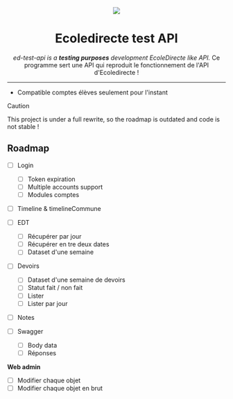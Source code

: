 <div align="center">

<img src=".github/banner.png"/>

# Ecoledirecte test API
_ed-test-api is a **testing purposes** development EcoleDirecte like API._
Ce programme sert une API qui reproduit le fonctionnement de l'API d'Ecoledirecte !


</div>

---

- Compatible comptes élèves seulement pour l'instant

> [!CAUTION]
> This project is under a full rewrite, so the roadmap is outdated and code is not stable !

## Roadmap

- [ ] Login
  - [ ] Token expiration
  - [ ] Multiple accounts support
  - [ ] Modules comptes
- [ ] Timeline & timelineCommune
- [ ] EDT
  - [ ] Récupérer par jour
  - [ ] Récupérer en tre deux dates
  - [ ] Dataset d'une semaine
- [ ] Devoirs
  - [ ] Dataset d'une semaine de devoirs 
  - [ ] Statut fait / non fait
  - [ ] Lister
  - [ ] Lister par jour
- [ ] Notes

- [ ] Swagger
  - [ ] Body data
  - [ ] Réponses

**Web admin**
- [ ] Modifier chaque objet
- [ ] Modifier chaque objet en brut
